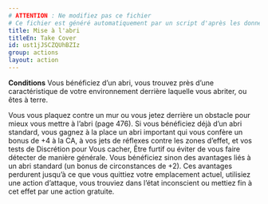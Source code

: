 ```yaml
---
# ATTENTION : Ne modifiez pas ce fichier
# Ce fichier est généré automatiquement par un script d'après les données du module Foundry VTT officiel et de sa traduction
title: Mise à l'abri
titleEn: Take Cover
id: ust1jJSCZQUhBZIz
group: actions
layout: action
---
```

<p><strong>Conditions</strong> Vous bénéficiez d’un abri, vous trouvez près d’une caractéristique de votre environnement derrière laquelle vous abriter, ou êtes à terre.</p><p>Vous vous plaquez contre un mur ou vous jetez derrière un obstacle pour mieux vous mettre à l’abri (page 476). Si vous bénéficiez déjà d’un abri standard, vous gagnez à la place un abri important qui vous confère un bonus de +4 à la CA, à vos jets de réflexes contre les zones d’effet, et vos tests de Discrétion pour Vous cacher, Être furtif ou éviter de vous faire détecter de manière générale. Vous bénéficiez sinon des avantages liés à un abri standard (un bonus de circonstances de +2). Ces avantages perdurent jusqu’à ce que vous quittiez votre emplacement actuel, utilisiez une action d’attaque, vous trouviez dans l’état inconscient ou mettiez fin à cet effet par une action gratuite.</p>
